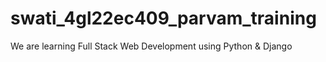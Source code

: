 # swati_4gl22ec409_parvam_training
We are learning Full Stack Web Development using Python &amp; Django
